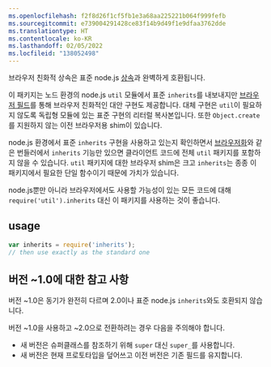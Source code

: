 ```yaml
---
ms.openlocfilehash: f2f8d26f1cf5fb1e3a68aa225221b064f999fefb
ms.sourcegitcommit: e739004291428ce83f14b9d49f1e9dfaa3762dde
ms.translationtype: HT
ms.contentlocale: ko-KR
ms.lasthandoff: 02/05/2022
ms.locfileid: "138052498"
---
```

브라우저 친화적 상속은 표준 node.js [상속](http://nodejs.org/api/util.html#util_util_inherits_constructor_superconstructor)과 완벽하게 호환됩니다.

이 패키지는 노드 환경의 node.js `util` 모듈에서 표준 `inherits`를 내보내지만 [브라우저 필드](https://gist.github.com/shtylman/4339901)를 통해 브라우저 친화적인 대안 구현도 제공합니다. 대체 구현은 `util`이 필요하지 않도록 독립형 모듈에 있는 표준 구현의 리터럴 복사본입니다. 또한 `Object.create`를 지원하지 않는 이전 브라우저용 shim이 있습니다.

node.js 환경에서 표준 `inherits` 구현을 사용하고 있는지 확인하면서 [브라우저화](https://github.com/substack/node-browserify)와 같은 번들러에서 `inherits` 기능만 있으면 클라이언트 코드에 전체 `util` 패키지를 포함하지 않을 수 있습니다. `util` 패키지에 대한 브라우저 shim은 크고 `inherits`는 종종 이 패키지에서 필요한 단일 함수이기 때문에 가치가 있습니다.

node.js뿐만 아니라 브라우저에서도 사용할 가능성이 있는 모든 코드에 대해 `require('util').inherits` 대신 이 패키지를 사용하는 것이 좋습니다.

## <a name="usage"></a>usage

```js
var inherits = require('inherits');
// then use exactly as the standard one
```

## <a name="note-on-version-10"></a>버전 ~1.0에 대한 참고 사항

버전 ~1.0은 동기가 완전히 다르며 2.0이나 표준 node.js `inherits`와도 호환되지 않습니다.

버전 ~1.0을 사용하고 ~2.0으로 전환하려는 경우 다음을 주의해야 합니다.

* 새 버전은 슈퍼클래스를 참조하기 위해 `super` 대신 `super_`를 사용합니다.
* 새 버전은 현재 프로토타입을 덮어쓰고 이전 버전은 기존 필드를 유지합니다.
